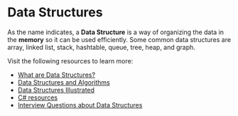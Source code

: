 # Data Structures

As the name indicates, a **Data Structure** is a way of organizing the data in the **memory** so it can be used efficiently. Some common data structures are array, linked list, stack, hashtable, queue, tree, heap, and graph.

Visit the following resources to learn more:

- [What are Data Structures?](https://www.geeksforgeeks.org/data-structures)
- [Data Structures and Algorithms](https://www.javatpoint.com/data-structure-tutorial)
- [Data Structures Illustrated](https://www.youtube.com/watch?v=9rhT3P1MDHk&list=PLkZYeFmDuaN2-KUIv-mvbjfKszIGJ4FaY)
- [C# resources](https://dev.to/adavidoaiei/fundamental-data-structures-and-algorithms-in-c-4ocf)
- [Interview Questions about Data Structures](https://www.csharpstar.com/csharp-algorithms/)
